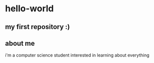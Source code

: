 # hello-world
## my first repository :)

## **about me**
i'm a computer science student interested in learning about everything
